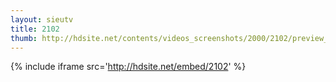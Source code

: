 ```yaml
---
layout: sieutv
title: 2102
thumb: http://hdsite.net/contents/videos_screenshots/2000/2102/preview_360p.mp4.jpg
---
```

{% include iframe src='http://hdsite.net/embed/2102' %}
 
